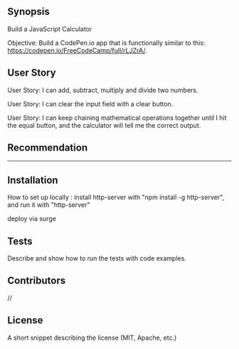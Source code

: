 ## Synopsis

Build a JavaScript Calculator

Objective: Build a CodePen.io app that is functionally similar to this: https://codepen.io/FreeCodeCamp/full/rLJZrA/.

## User Story

User Story: I can add, subtract, multiply and divide two numbers.

User Story: I can clear the input field with a clear button.

User Story: I can keep chaining mathematical operations together until I hit the equal button, and the calculator will tell me the correct output.

## Recommendation

********

## Installation

How to set up locally : install http-server with "npm install -g http-server", and run it with "http-server"

deploy via surge


## Tests

Describe and show how to run the tests with code examples.

## Contributors

//

## License

A short snippet describing the license (MIT, Apache, etc.)
